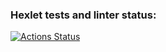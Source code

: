 ### Hexlet tests and linter status:
[![Actions Status](https://github.com/rogatin-av/java-project-78/actions/workflows/hexlet-check.yml/badge.svg)](https://github.com/rogatin-av/java-project-78/actions)